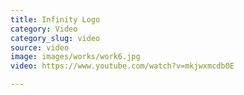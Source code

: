 ```yaml
---
title: Infinity Logo
category: Video
category_slug: video
source: video
image: images/works/work6.jpg
video: https://www.youtube.com/watch?v=mkjwxmcdb0E

---
```

